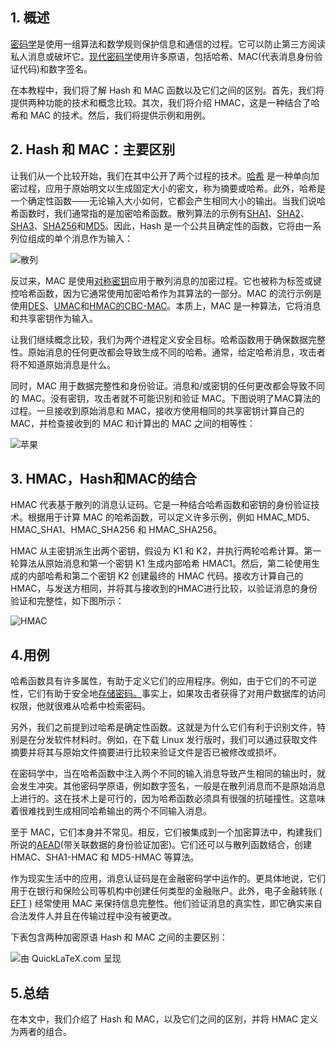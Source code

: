 ## 1. 概述

[密码学](https://www.baeldung.com/cs/cryptographic-algorithm-complexity)是使用一组算法和数学规则保护信息和通信的过程。它可以防止第三方阅读私人消息或破坏它。[现代密码学](https://www.baeldung.com/cs/symmetric-vs-asymmetric-cryptography)使用许多原语，包括哈希、MAC(代表消息身份验证代码)和数字签名。

在本教程中，我们将了解 Hash 和 MAC 函数以及它们之间的区别。首先，我们将提供两种功能的技术和概念比较。其次，我们将介绍 HMAC，这是一种结合了哈希和 MAC 的技术。然后，我们将提供示例和用例。

## 2. Hash 和 MAC：主要区别

让我们从一个比较开始，我们在其中公开了两个过程的技术。[哈希](https://www.baeldung.com/cs/hashing) 是一种单向加密过程，应用于原始明文以生成固定大小的密文，称为摘要或哈希。此外，哈希是一个确定性函数——无论输入大小如何，它都会产生相同大小的输出。当我们说哈希函数时，我们通常指的是加密哈希函数。散列算法的示例有[SHA1](https://en.wikipedia.org/wiki/SHA-1)、[SHA2](https://www.baeldung.com/cs/md5-vs-sha-algorithms#sha-2)、[SHA3](https://en.wikipedia.org/wiki/SHA-3)、[SHA256](https://www.baeldung.com/sha-256-hashing-java)和[MD5](https://www.baeldung.com/java-md5)。因此，Hash 是一个公共且确定性的函数，它将由一系列位组成的单个消息作为输入：

![散列](https://www.baeldung.com/wp-content/uploads/sites/4/2022/08/Hash.png)

反过来，MAC 是使用[对称密钥](https://www.baeldung.com/cs/symmetric-cryptography)应用于散列消息的加密过程。它也被称为标签或键控哈希函数，因为它通常使用加密哈希作为其算法的一部分。MAC 的流行示例是使用[DES](https://www.baeldung.com/cs/des-vs-3des-vs-blowfish-vs-aes#1-des)、[UMAC](https://en.wikipedia.org/wiki/UMAC)和[HMAC的](https://www.baeldung.com/java-hmac)[CBC-MAC](https://en.wikipedia.org/wiki/CBC-MAC)。本质上，MAC 是一种算法，它将消息和共享密钥作为输入。

让我们继续概念比较，我们为两个进程定义安全目标。哈希函数用于确保数据完整性。原始消息的任何更改都会导致生成不同的哈希。通常，给定哈希消息，攻击者将不知道原始消息是什么。

同时，MAC 用于数据完整性和身份验证。消息和/或密钥的任何更改都会导致不同的 MAC。没有密钥，攻击者就不可能识别和验证 MAC。下图说明了MAC算法的过程。一旦接收到原始消息和 MAC，接收方使用相同的共享密钥计算自己的 MAC，并检查接收到的 MAC 和计算出的 MAC 之间的相等性：

![苹果](https://www.baeldung.com/wp-content/uploads/sites/4/2022/08/MAC-1.png)

## 3. HMAC，Hash和MAC的结合

HMAC 代表基于散列的消息认证码。它是一种结合哈希函数和密钥的身份验证技术。根据用于计算 MAC 的哈希函数，可以定义许多示例，例如 HMAC_MD5、HMAC_SHA1、HMAC_SHA256 和 HMAC_SHA256。

HMAC 从主密钥派生出两个密钥，假设为 K1 和 K2，并执行两轮哈希计算。第一轮算法从原始消息和第一个密钥 K1 生成内部哈希 HMAC1。然后，第二轮使用生成的内部哈希和第二个密钥 K2 创建最终的 HMAC 代码。接收方计算自己的HMAC，与发送方相同，并将其与接收到的HMAC进行比较，以验证消息的身份验证和完整性，如下图所示：

![HMAC](https://www.baeldung.com/wp-content/uploads/sites/4/2022/08/HMAC-C.png)

## 4.用例

哈希函数具有许多属性，有助于定义它们的应用程序。例如，由于它们的不可逆性，它们有助于安全地[存储密码。](https://www.baeldung.com/java-password-hashing)事实上，如果攻击者获得了对用户数据库的访问权限，他就很难从哈希中检索密码。

另外，我们之前提到过哈希是确定性函数。这就是为什么它们有利于识别文件，特别是在分发软件材料时。例如，在下载 Linux 发行版时，我们可以通过获取文件摘要并将其与原始文件摘要进行比较来验证文件是否已被修改或损坏。

在密码学中，当在哈希函数中注入两个不同的输入消息导致产生相同的输出时，就会发生冲突。其他密码学原语，例如数字签名，一般是在散列消息而不是原始消息上进行的。这在技术上是可行的，因为哈希函数必须具有很强的抗碰撞性。这意味着很难找到生成相同哈希输出的两个不同输入消息。

至于 MAC，它们本身并不常见。相反，它们被集成到一个加密算法中，构建我们所说的[AEAD](https://developers.google.com/tink/aead)(带关联数据的身份验证加密)。它们还可以与散列函数结合，创建 HMAC、SHA1-HMAC 和 MD5-HMAC 等算法。

作为现实生活中的应用，消息认证码是在金融密码学中运作的。更具体地说，它们用于在银行和保险公司等机构中创建任何类型的金融账户。此外，电子金融转账 ( [EFT](https://en.wikipedia.org/wiki/Electronic_funds_transfer) ) 经常使用 MAC 来保持信息完整性。他们验证消息的真实性，即它确实来自合法发件人并且在传输过程中没有被更改。

下表包含两种加密原语 Hash 和 MAC 之间的主要区别：

![由 QuickLaTeX.com 呈现](https://www.baeldung.com/wp-content/ql-cache/quicklatex.com-2a4c4decac691e27829bca891e83c219_l3.svg)

## 5.总结

在本文中，我们介绍了 Hash 和 MAC，以及它们之间的区别，并将 HMAC 定义为两者的组合。